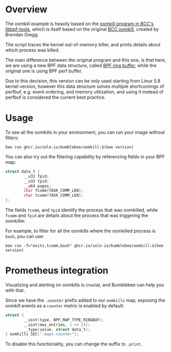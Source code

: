 # Overview

The oomkill example is heavily based on the [oomkill program in BCC's libbpf-tools](https://github.com/iovisor/bcc/blob/master/libbpf-tools/oomkill.bpf.c), which is itself based on the original [BCC oomkill](https://github.com/iovisor/bcc/blob/master/tools/oomkill.py), created by Brendan Gregg.

The script traces the kernel out-of-memory killer, and prints details about which process was killed.

The main difference between the original program and this one, is that here, we are using a new BPF data structure, called [BPF ring buffer](https://www.kernel.org/doc/html/latest/bpf/ringbuf.html), while the original one is using BPF perf buffer.

Due to this decision, this version can be only used starting from Linux 5.8 kernel version, however this data structure solves multiple shortcomings of perfbuf, e.g. event ordering, and memory utilization, and using it instead of perfbuf is considered the current best practice.

# Usage

To see all the oomkills in your environment, you can run your image without filters:

```console
bee run ghcr.io/solo-io/bumblebee/oomkill:$(bee version)
```

You can also try out the filtering capability by referencing fields in your BPF map:

```c
struct data_t {
        __u32 fpid;
        __u32 tpid;
        __u64 pages;
        char fcomm[TASK_COMM_LEN];
        char tcomm[TASK_COMM_LEN];
};
```

The fields `tcomm`, and `tpid` identify the process that was oomkilled, while `fcomm` and `fpid` are details about the process that was triggering the oomkiller.

For example, to filter for all the oomkills where the oomkilled process is `bash`, you can use: 

```console
bee run -f="exits,tcomm,bash" ghcr.io/solo-io/bumblebee/oomkill:$(bee version)
```

# Prometheus integration

Visualizing and alerting on oomkills is crucial, and Bumblebee can help you with that.

Since we have the `.counter` prefix added to our `oomkills` map, exposing the oomkill events as a `counter` metric is enabled by default:

```c
struct {
        __uint(type, BPF_MAP_TYPE_RINGBUF);
        __uint(max_entries, 1 << 24);
        __type(value, struct data_t);
} oomkills SEC(".maps.counter");
```

To disable this functionality, you can change the suffix to `.print`.
